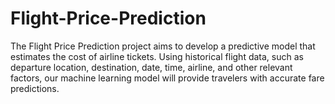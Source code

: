# Flight-Price-Prediction
The Flight Price Prediction project aims to develop a predictive model that estimates the cost of airline tickets. Using historical flight data, such as departure location, destination, date, time, airline, and other relevant factors, our machine learning model will provide travelers with accurate fare predictions. 
